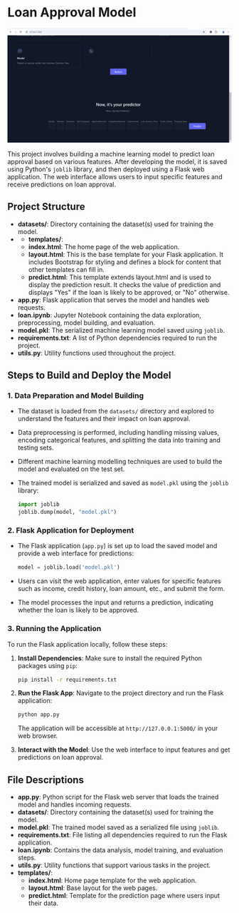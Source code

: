 # Loan Approval Model

![Alt Text](webpage.png)

This project involves building a machine learning model to predict loan approval based on various features. After developing the model, it is saved using Python's `joblib` library, and then deployed using a Flask web application. The web interface allows users to input specific features and receive predictions on loan approval.

## Project Structure

- **datasets/**: Directory containing the dataset(s) used for training the model.
- - **templates/**:
  - **index.html**: The home page of the web application.
  - **layout.html**: This is the base template for your Flask application. It includes Bootstrap for styling and defines a block for content that other templates can fill in.
  - **predict.html**: This template extends layout.html and is used to display the prediction result. It checks the value of prediction and displays "Yes" if the loan is likely to be approved, or "No" otherwise.
- **app.py**: Flask application that serves the model and handles web requests.
- **loan.ipynb**: Jupyter Notebook containing the data exploration, preprocessing, model building, and evaluation.
- **model.pkl**: The serialized machine learning model saved using `joblib`.
- **requirements.txt**: A list of Python dependencies required to run the project.
- **utils.py**: Utility functions used throughout the project.


## Steps to Build and Deploy the Model

### 1. Data Preparation and Model Building

- The dataset is loaded from the `datasets/` directory and explored to understand the features and their impact on loan approval.
- Data preprocessing is performed, including handling missing values, encoding categorical features, and splitting the data into training and testing sets.
- Different machine learning modelling techniques are used to build the model and evaluated on the test set.
- The trained model is serialized and saved as `model.pkl` using the `joblib` library:

    ```python
    import joblib
    joblib.dump(model, "model.pkl")
    ```

### 2. Flask Application for Deployment

- The Flask application (`app.py`) is set up to load the saved model and provide a web interface for predictions:

    ```python
    model = joblib.load('model.pkl')
    ```

- Users can visit the web application, enter values for specific features such as income, credit history, loan amount, etc., and submit the form.
- The model processes the input and returns a prediction, indicating whether the loan is likely to be approved.

### 3. Running the Application

To run the Flask application locally, follow these steps:

1. **Install Dependencies**: Make sure to install the required Python packages using `pip`:

    ```bash
    pip install -r requirements.txt
    ```

2. **Run the Flask App**: Navigate to the project directory and run the Flask application:

    ```bash
    python app.py
    ```

    The application will be accessible at `http://127.0.0.1:5000/` in your web browser.

3. **Interact with the Model**: Use the web interface to input features and get predictions on loan approval.

## File Descriptions

- **app.py**: Python script for the Flask web server that loads the trained model and handles incoming requests.
- **datasets/**: Directory containing the dataset(s) used for training the model.
- **model.pkl**: The trained model saved as a serialized file using `joblib`.
- **requirements.txt**: File listing all dependencies required to run the Flask application.
- **loan.ipynb**: Contains the data analysis, model training, and evaluation steps.
- **utils.py**: Utility functions that support various tasks in the project.
- **templates/**:
  - **index.html**: Home page template for the web application.
  - **layout.html**: Base layout for the web pages.
  - **predict.html**: Template for the prediction page where users input their data.
